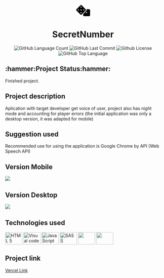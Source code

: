 <div align="center">
<img src="https://github.com/Guilbertoliveira/SecretNumber/blob/main/img/dice.svg" width="45">
<h1>SecretNumber </h1>
<img alt="GitHub Language Count" src="https://img.shields.io/github/languages/count/Guilbertoliveira/SecretNumber" />
<img alt="GitHub Last Commit" src="https://img.shields.io/github/last-commit/Guilbertoliveira/SecretNumber" />
<img alt="Github License" src="https://img.shields.io/github/license/Guilbertoliveira/SecretNumber" />
<img alt="GitHub Top Language" src="https://img.shields.io/github/languages/top/Guilbertoliveira/SecretNumber" />

</div>

<h2>:hammer:Project Status:hammer:</h2>
<p>Finished project.</p>
<h2>Project description</h2>
<p>Aplication with target developer get voice of user, project also has night mode and accounting for player errors (the initial application was only a desktop version, it was adapted for mobile)</p>

<h2>Suggestion used</h2>
</p>Recommended use for using the application is Google Chrome by API (Web Speech API)</p>

<h2 >Version Mobile</h2>
<img src="https://user-images.githubusercontent.com/41201436/223500098-2ef0e547-dc75-4a3e-a193-2b6df5a4d1e7.gif">

<h2>Version Desktop</h2>
<img src="https://user-images.githubusercontent.com/41201436/223500826-c642b46c-a012-4b6f-afb5-6e3091ad0b12.gif">


<h2>Technologies used</h2>
        <p>
        <img src="https://cdn.jsdelivr.net/gh/devicons/devicon/icons/html5/html5-plain-wordmark.svg" height="40" width="55" title="HTML 5" />
        <img src="https://cdn.jsdelivr.net/gh/devicons/devicon/icons/visualstudio/visualstudio-plain.svg" height="40" width="55" title="Visual code"  />
        <img src="https://cdn.jsdelivr.net/gh/devicons/devicon/icons/javascript/javascript-plain.svg" height="40" width="55" title="JavaScript"/>
        <img src="https://cdn.jsdelivr.net/gh/devicons/devicon/icons/sass/sass-original.svg" height="40" width="55" title="SASS" /> 
        <img src="https://cdn.jsdelivr.net/gh/devicons/devicon/icons/chrome/chrome-original-wordmark.svg" height="40" width="55"  />
        <img src="https://cdn.jsdelivr.net/gh/devicons/devicon/icons/firefox/firefox-original.svg" height="40" width="55" />        </p> 
<h2> Project link </h2>
<a href="https://secret-number-fawn.vercel.app/">Vercel Link</a>
